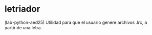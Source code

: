 # letriador
(lab-python-aed25) Utilidad para que el usuario genere archivos .lrc, a partir de una letra.
